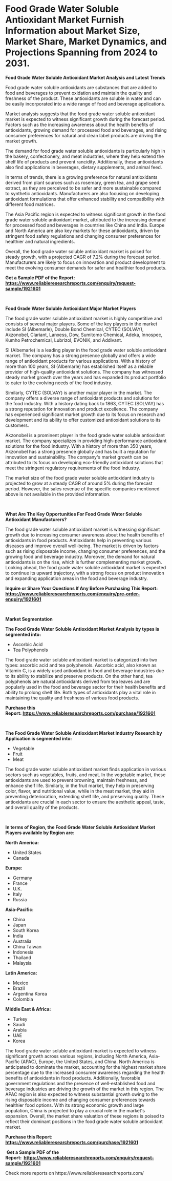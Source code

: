<p><h1>Food Grade Water Soluble Antioxidant Market Furnish Information about Market Size, Market Share, Market Dynamics, and Projections Spanning from 2024 to 2031.</h1></p><p><strong>Food Grade Water Soluble Antioxidant Market Analysis and Latest Trends</strong></p>
<p><p>Food grade water soluble antioxidants are substances that are added to food and beverages to prevent oxidation and maintain the quality and freshness of the product. These antioxidants are soluble in water and can be easily incorporated into a wide range of food and beverage applications.</p><p>Market analysis suggests that the food grade water soluble antioxidant market is expected to witness significant growth during the forecast period. Factors such as the increasing awareness about the health benefits of antioxidants, growing demand for processed food and beverages, and rising consumer preferences for natural and clean label products are driving the market growth.</p><p>The demand for food grade water soluble antioxidants is particularly high in the bakery, confectionery, and meat industries, where they help extend the shelf life of products and prevent rancidity. Additionally, these antioxidants also find applications in beverages, dietary supplements, and animal feed.</p><p>In terms of trends, there is a growing preference for natural antioxidants derived from plant sources such as rosemary, green tea, and grape seed extract, as they are perceived to be safer and more sustainable compared to synthetic antioxidants. Manufacturers are also focusing on developing antioxidant formulations that offer enhanced stability and compatibility with different food matrices.</p><p>The Asia Pacific region is expected to witness significant growth in the food grade water soluble antioxidant market, attributed to the increasing demand for processed food and beverages in countries like China and India. Europe and North America are also key markets for these antioxidants, driven by stringent food safety regulations and changing consumer preferences for healthier and natural ingredients.</p><p>Overall, the food grade water soluble antioxidant market is poised for steady growth, with a projected CAGR of 7.2% during the forecast period. Manufacturers are likely to focus on innovation and product development to meet the evolving consumer demands for safer and healthier food products.</p></p>
<p><strong>Get a Sample PDF of the Report:&nbsp; <a href="https://www.reliableresearchreports.com/enquiry/request-sample/1921601">https://www.reliableresearchreports.com/enquiry/request-sample/1921601</a></strong></p>
<p>&nbsp;</p>
<p><strong>Food Grade Water Soluble Antioxidant Major Market Players</strong></p>
<p><p>The food grade water soluble antioxidant market is highly competitive and consists of several major players. Some of the key players in the market include SI (Albemarle), Double Bond Chemical, CYTEC (SOLVAY), Akzonobel, Clariant, Lanxess, Dow, Sumitomo Chemical, Adeka, Innospec, Kumho Petrochemical, Lubrizol, EVONIK, and Addivant.</p><p>SI (Albemarle) is a leading player in the food grade water soluble antioxidant market. The company has a strong presence globally and offers a wide range of antioxidant products for various applications. With a history of more than 100 years, SI (Albemarle) has established itself as a reliable provider of high-quality antioxidant solutions. The company has witnessed steady market growth over the years and has expanded its product portfolio to cater to the evolving needs of the food industry.</p><p>Similarly, CYTEC (SOLVAY) is another major player in the market. The company offers a diverse range of antioxidant products and solutions for the food industry. With a history dating back to 1863, CYTEC (SOLVAY) has a strong reputation for innovation and product excellence. The company has experienced significant market growth due to its focus on research and development and its ability to offer customized antioxidant solutions to its customers.</p><p>Akzonobel is a prominent player in the food grade water soluble antioxidant market. The company specializes in providing high-performance antioxidant solutions for the food industry. With a history of more than 350 years, Akzonobel has a strong presence globally and has built a reputation for innovation and sustainability. The company's market growth can be attributed to its focus on developing eco-friendly antioxidant solutions that meet the stringent regulatory requirements of the food industry.</p><p>The market size of the food grade water soluble antioxidant industry is projected to grow at a steady CAGR of around 5% during the forecast period. However, the sales revenue of the specific companies mentioned above is not available in the provided information.</p></p>
<p>&nbsp;</p>
<p><strong>What Are The Key Opportunities For Food Grade Water Soluble Antioxidant Manufacturers?</strong></p>
<p><p>The food grade water soluble antioxidant market is witnessing significant growth due to increasing consumer awareness about the health benefits of antioxidants in food products. Antioxidants help in preventing various diseases and improve overall well-being. The market is driven by factors such as rising disposable income, changing consumer preferences, and the growing food and beverage industry. Moreover, the demand for natural antioxidants is on the rise, which is further complementing market growth. Looking ahead, the food grade water soluble antioxidant market is expected to continue its upward trajectory, with a strong focus on product innovation and expanding application areas in the food and beverage industry.</p></p>
<p><strong>Inquire or Share Your Questions If Any Before Purchasing This Report: <a href="https://www.reliableresearchreports.com/enquiry/pre-order-enquiry/1921601">https://www.reliableresearchreports.com/enquiry/pre-order-enquiry/1921601</a></strong></p>
<p>&nbsp;</p>
<p><strong>Market Segmentation</strong></p>
<p><strong>The Food Grade Water Soluble Antioxidant Market Analysis by types is segmented into:</strong></p>
<p><ul><li>Ascorbic Acid</li><li>Tea Polyphenols</li></ul></p>
<p><p>The food grade water soluble antioxidant market is categorized into two types: ascorbic acid and tea polyphenols. Ascorbic acid, also known as Vitamin C, is a widely used antioxidant in food and beverage industries due to its ability to stabilize and preserve products. On the other hand, tea polyphenols are natural antioxidants derived from tea leaves and are popularly used in the food and beverage sector for their health benefits and ability to prolong shelf life. Both types of antioxidants play a vital role in maintaining the quality and freshness of various food products.</p></p>
<p><strong>Purchase this Report:&nbsp;<a href="https://www.reliableresearchreports.com/purchase/1921601">https://www.reliableresearchreports.com/purchase/1921601</a></strong></p>
<p>&nbsp;</p>
<p><strong>The Food Grade Water Soluble Antioxidant Market Industry Research by Application is segmented into:</strong></p>
<p><ul><li>Vegetable</li><li>Fruit</li><li>Meat</li></ul></p>
<p><p>The food grade water soluble antioxidant market finds application in various sectors such as vegetables, fruits, and meat. In the vegetable market, these antioxidants are used to prevent browning, maintain freshness, and enhance shelf life. Similarly, in the fruit market, they help in preserving color, flavor, and nutritional value, while in the meat market, they aid in preventing deterioration, extending shelf life, and preserving quality. These antioxidants are crucial in each sector to ensure the aesthetic appeal, taste, and overall quality of the products.</p></p>
<p>&nbsp;</p>
<p><strong>In terms of Region, the Food Grade Water Soluble Antioxidant Market Players available by Region are:</strong></p>
<p>
    <p> <strong> North America: </strong>
        <ul>
            <li>United States</li>
            <li>Canada</li>
        </ul>
        </p> 
    <p> <strong> Europe: </strong>
        <ul>
            <li>Germany</li>
            <li>France</li>
            <li>U.K.</li>
            <li>Italy</li>
            <li>Russia</li>
        </ul>
        </p> 
    <p> <strong> Asia-Pacific: </strong>
        <ul>
            <li>China</li>
            <li>Japan</li>
            <li>South Korea</li>
            <li>India</li>
            <li>Australia</li>
            <li>China Taiwan</li>
            <li>Indonesia</li>
            <li>Thailand</li>
            <li>Malaysia</li>
        </ul>
        </p> 
    <p> <strong> Latin America: </strong>
        <ul>
            <li>Mexico</li>
            <li>Brazil</li>
            <li>Argentina Korea</li>
            <li>Colombia</li>
        </ul>
        </p> 
    <p> <strong> Middle East & Africa: </strong>
        <ul>
            <li>Turkey</li>
            <li>Saudi</li>
            <li>Arabia</li>
            <li>UAE</li>
            <li>Korea</li>
        </ul>
    </p>
    </p>
<p><p>The food grade water soluble antioxidant market is expected to witness significant growth across various regions, including North America, Asia-Pacific (APAC), Europe, the United States, and China. North America is anticipated to dominate the market, accounting for the highest market share percentage due to the increased consumer awareness regarding the health benefits of antioxidants in food products. Additionally, favorable government regulations and the presence of well-established food and beverage industries are driving the growth of the market in this region. The APAC region is also expected to witness substantial growth owing to the rising disposable income and changing consumer preferences towards healthier food options. With its strong economic growth and large population, China is projected to play a crucial role in the market's expansion. Overall, the market share valuation of these regions is poised to reflect their dominant positions in the food grade water soluble antioxidant market.</p></p>
<p><strong>Purchase this Report: <a href="https://www.reliableresearchreports.com/purchase/1921601">https://www.reliableresearchreports.com/purchase/1921601</a></strong></p>
<p>&nbsp;<strong>Get a Sample PDF of the Report:&nbsp;&nbsp;<a href="https://www.reliableresearchreports.com/enquiry/request-sample/1921601">https://www.reliableresearchreports.com/enquiry/request-sample/1921601</a></strong></p>
<p><strong></strong></p>
<p>Check more reports on https://www.reliableresearchreports.com/</p>